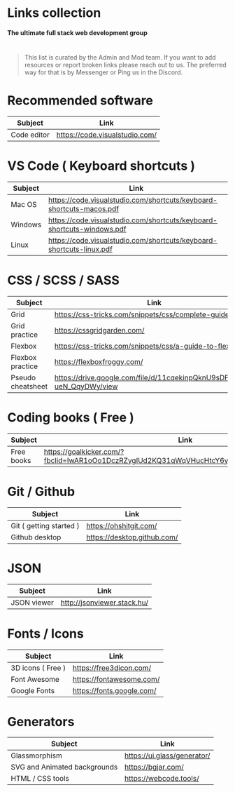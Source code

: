 # Links collection

#### The ultimate full stack web development group

#

#

> This list is curated by the Admin and Mod team. If you want to add resources or report broken links please reach out to us.
> The preferred way for that is by Messenger or Ping us in the Discord.

#

#

# Recommended software

| Subject     | Link                           |
| ----------- | ------------------------------ |
| Code editor | https://code.visualstudio.com/ |

# VS Code ( Keyboard shortcuts )

| Subject | Link                                                                   |
| ------- | ---------------------------------------------------------------------- |
| Mac OS  | https://code.visualstudio.com/shortcuts/keyboard-shortcuts-macos.pdf   |
| Windows | https://code.visualstudio.com/shortcuts/keyboard-shortcuts-windows.pdf |
| Linux   | https://code.visualstudio.com/shortcuts/keyboard-shortcuts-linux.pdf   |

# CSS / SCSS / SASS

| Subject           | Link                                                                   |
| ----------------- | ---------------------------------------------------------------------- |
| Grid              | https://css-tricks.com/snippets/css/complete-guide-grid/               |
| Grid practice     | https://cssgridgarden.com/                                             |
| Flexbox           | https://css-tricks.com/snippets/css/a-guide-to-flexbox/                |
| Flexbox practice  | https://flexboxfroggy.com/                                             |
| Pseudo cheatsheet | https://drive.google.com/file/d/11cqekinpQknU9sDFddJ7c-ueN_QqyDWy/view |

# Coding books ( Free )

| Subject    | Link                                                                                         |
| ---------- | -------------------------------------------------------------------------------------------- |
| Free books | https://goalkicker.com/?fbclid=IwAR1oOo1DczRZygIUd2KQ31qWqVHucHtcY6ylYVcj7pzFKGrwKFbXE_icumw |

# Git / Github

| Subject                 | Link                        |
| ----------------------- | --------------------------- |
| Git ( getting started ) | https://ohshitgit.com/      |
| Github desktop          | https://desktop.github.com/ |

# JSON

| Subject     | Link                        |
| ----------- | --------------------------- |
| JSON viewer | http://jsonviewer.stack.hu/ |

# Fonts / Icons

| Subject           | Link                      |
| ----------------- | ------------------------- |
| 3D icons ( Free ) | https://free3dicon.com/   |
| Font Awesome      | https://fontawesome.com/  |
| Google Fonts      | https://fonts.google.com/ |

# Generators

| Subject                      | Link                        |
| ---------------------------- | --------------------------- |
| Glassmorphism                | https://ui.glass/generator/ |
| SVG and Animated backgrounds | https://bgjar.com/          |
| HTML / CSS tools             | https://webcode.tools/      |

